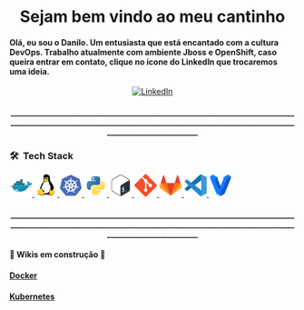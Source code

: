<h1 align="center">
Sejam bem vindo ao meu cantinho
</h1>
<h4 align="left"> 
	Olá, eu sou o Danilo. Um entusiasta que está encantado com a cultura DevOps. Trabalho atualmente com ambiente Jboss e OpenShift, caso queira entrar em contato, clique no ícone do LinkedIn que trocaremos uma ideia. 
</h4>
<p align="center">
	<a href="https://www.linkedin.com/in/danilo-ara%C3%BAjo-011/"><img src="https://img.icons8.com/bubbles/50/000000/linkedin.png" alt="LinkedIn"/></a>
</p>
</h4>

<h4 align="center"> 
	______________________________________________________________________________________________________________________________________________________________________________
</h4>

### 🛠 &nbsp;Tech Stack
<a href="https://docs.docker.com/" target="_blank"> 
<img src="https://github.com/devicons/devicon/blob/master/icons/docker/docker-original.svg" alt="Docker" width="40" height="40"/> 
</a>
<a href="https://www.kernel.org/doc/html/latest/" target="_blank"> 
<img src="https://github.com/devicons/devicon/blob/master/icons/linux/linux-original.svg" alt="Linux" width="40" height="40"/> 
</a>
<a href="https://kubernetes.io/docs/home/" target="_blank"> 
<img src="https://github.com/devicons/devicon/blob/master/icons/kubernetes/kubernetes-plain.svg" alt="Kubernetes" width="40" height="40"/> 
</a>
<a href="https://www.python.org/" target="_blank"> 
<img src="https://github.com/devicons/devicon/blob/master/icons/python/python-original.svg" alt="Python" width="40" height="40"/> 
</a>
<a href="https://www.gnu.org/doc/doc.html" target="_blank"> 
<img src="https://github.com/devicons/devicon/blob/master/icons/bash/bash-original.svg" alt="Bash" width="40" height="40"/> 
</a>
<a href="https://git-scm.com/" target="_blank"> 
<img src="https://github.com/devicons/devicon/blob/master/icons/git/git-original.svg" alt="Git" width="40" height="40"/> 
</a>
<a href="https://about.gitlab.com/" target="_blank"> 
<img src="https://github.com/devicons/devicon/blob/master/icons/gitlab/gitlab-original.svg" alt="GitLab" width="40" height="40"/> 
</a>
<a href="https://code.visualstudio.com/" target="_blank"> 
<img src="https://github.com/devicons/devicon/blob/master/icons/vscode/vscode-original.svg" alt="VsCode" width="40" height="40"/> 
</a>
<a href="https://www.vagrantup.com/docs" target="_blank"> 
<img src="https://github.com/devicons/devicon/blob/master/icons/vagrant/vagrant-original.svg" alt="Vagrant" width="40" height="40"/> 
</a>

<h4 align="center"> 
	______________________________________________________________________________________________________________________________________________________________________________
</h4>
<h4 align="left"> 
	🚧  Wikis em construção  🚧
</h4>
<h4 align="left">
    <a href="https://github.com/daniloApache/Estudos/wiki/Docker">Docker</a>
</h4>
<h4 align="left">
    <a href="https://github.com/daniloApache/Estudos/wiki/Kubernetes">Kubernetes</a>
</h4>
